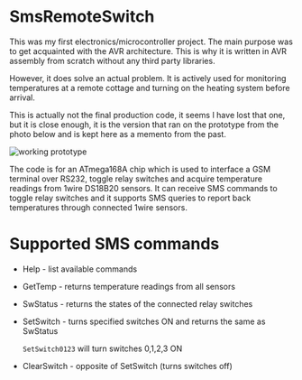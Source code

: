 # SmsRemoteSwitch

This was my first electronics/microcontroller project. The main purpose was to get acquainted with the AVR architecture. This is why it is written in AVR assembly from scratch without any third party libraries.

However, it does solve an actual problem. It is actively used for monitoring temperatures at a remote cottage and turning on the heating system before arrival.

This is actually not the final production code, it seems I have lost that one, but it is close enough, it is the version that ran on the prototype from the photo below and is kept here as a memento from the past.

![working prototype](https://raw.github.com/pingec/SmsRemoteSwitch/master/photo/prototype.jpg)

The code is for an ATmega168A chip which is used to interface a GSM terminal over RS232, toggle relay switches and acquire temperature readings from 1wire DS18B20 sensors. 
It can receive SMS commands to toggle relay switches and it supports SMS queries to report back temperatures through connected 1wire sensors.

# Supported SMS commands
- Help - list available commands
- GetTemp - returns temperature readings from all sensors
- SwStatus - returns the states of the connected relay switches
- SetSwitch - turns specified switches ON and returns the same as SwStatus 

  ```SetSwitch0123``` will turn switches 0,1,2,3 ON
- ClearSwitch - opposite of SetSwitch (turns switches off)


